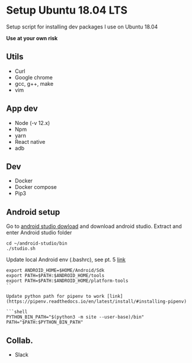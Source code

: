 # Setup Ubuntu 18.04 LTS

Setup script for installing dev packages I use on Ubuntu 18.04

**Use at your own risk**

## Utils

* Curl
* Google chrome
* gcc, g++, make
* vim

## App dev

* Node (-v 12.x)
* Npm 
* yarn
* React native
* adb 

## Dev
* Docker
* Docker compose
* Pip3 

## Android setup

Go to [android studio dowload](https://developer.android.com/studio/index.html) and download android studio. Extract and enter Android studio folder

```shell
cd ~/android-studio/bin
./studio.sh
```

Update local Android env (.bashrc), see pt. 5 [link](https://medium.com/@dhamkur/how-to-install-react-native-on-ubuntu-18-04-2-amd-ryzen-processor-dd61ee28e7fa)

```shell
export ANDROID_HOME=$HOME/Android/Sdk
export PATH=$PATH:$ANDROID_HOME/tools
export PATH=$PATH:$ANDROID_HOME/platform-tools
``

Update python path for pipenv to work [link](https://pipenv.readthedocs.io/en/latest/install/#installing-pipenv)

```shell
PYTHON_BIN_PATH="$(python3 -m site --user-base)/bin"
PATH="$PATH:$PYTHON_BIN_PATH"
```

## Collab.

* Slack
